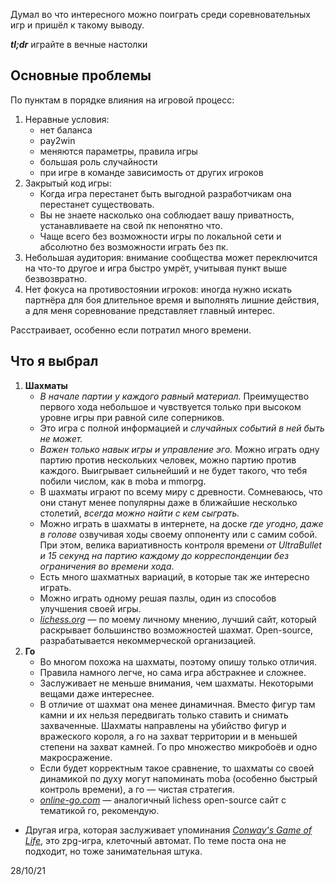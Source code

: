 Думал во что интересного можно поиграть среди соревновательных игр и пришёл к такому выводу.  
  
__*tl;dr*__ играйте в вечные настолки  
  
## Основные проблемы
  
По пунктам в порядке влияния на игровой процесс:  
  
1. Неравные условия:
    - нет баланса
    - pay2win
    - меняются параметры, правила игры
    - большая роль случайности
    - при игре в команде зависимость от других игроков
1. Закрытый код игры:
    - Когда игра перестанет быть выгодной разработчикам она перестанет существовать.
    - Вы не знаете насколько она соблюдает вашу приватность, устанавливаете на свой пк непонятно что.
    - Чаще всего без возможности игры по локальной сети и абсолютно без возможности играть без пк.
1. Небольшая аудитория: внимание сообщества может переключится на что-то другое и игра быстро умрёт, учитывая пункт выше безвозвратно.
1. Нет фокуса на противостоянии игроков: иногда нужно искать партнёра для боя длительное время и выполнять лишние действия, а для меня соревнование представляет главный интерес.
  
Расстраивает, особенно если потратил много времени.  
  
## Что я выбрал
  
1. **Шахматы**
    - *В начале партии у каждого равный материал.* Преимущество первого хода небольшое и чувствуется только при высоком уровне игры при равной силе соперников.
    - Это игра с полной информацией и *случайных событий в ней быть не может.*
    - *Важен только навык игры и управление эго.* Можно играть одну партию против нескольких человек, можно партию против каждого. Выигрывает сильнейший и не будет такого, что тебя побили числом, как в moba и mmorpg.
    - В шахматы играют по всему миру с древности. Сомневаюсь, что они станут менее популярны даже в ближайшие несколько столетий, *всегда можно найти с кем сыграть.*
    - Можно играть в шахматы в интернете, на доске *где угодно, даже в голове* озвучивая ходы своему оппоненту или с самим собой. При этом, велика вариативность контроля времени *от UltraBullet и 15 секунд на партию каждому до корреспонденции без ограничения во времени хода*.
    - Есть много шахматных вариаций, в которые так же интересно играть.
    - Можно играть одному решая пазлы, один из способов улучшения своей игры.
    - *[lichess.org](https://lichess.org/)* — по моему личному мнению, лучший сайт, который раскрывает большинство возможностей шахмат. Open-source, разрабатывается некоммерческой организацией.
1. **Го**
    - Во многом похожа на шахматы, поэтому опишу только отличия.
    - Правила намного легче, но сама игра абстракнее и сложнее.
    - Заслуживает не меньше внимания, чем шахматы. Некоторыми вещами даже интереснее.
    - В отличие от шахмат она менее динамичная. Вместо фигур там камни и их нельзя передвигать только ставить и снимать захваченные. Шахматы направлены на убийство фигур и вражеского короля, а го на захват территории и в меньшей степени на захват камней. Го про множество микробоёв и одно макросражение.
    - Если будет корректным такое сравнение, то шахматы со своей динамикой по духу могут напоминать moba (особенно быстрый контроль времени), а го — чистая стратегия.
    - *[online-go.com](https://online-go.com/)* — аналогичный lichess open-source сайт с тематикой го, рекомендую.
  
- Другая игра, которая заслуживает упоминания *[Conway's Game of Life](https://duckduckgo.com/?q=Conway's+Game+of+Life)*, это zpg-игра, клеточный автомат. По теме поста она не подходит, но тоже занимательная штука.

28/10/21